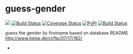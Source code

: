 guess-gender
============

![](http://img.shields.io/badge/license-gpl3-red.svg) 
[![Build Status](https://travis-ci.org/areku/guess-gender.svg?branch=master)](https://travis-ci.org/areku/guess-gender)
[![Coverage Status](https://coveralls.io/repos/areku/guess-gender/badge.png)](https://coveralls.io/r/areku/guess-gender)
[![PyPI](http://img.shields.io/pypi/v/gender-guess.svg)](https://pypi.python.org/pypi/gender-guess)
[![Build Status](https://drone.io/github.com/areku/guess-gender/status.png)](https://drone.io/github.com/areku/guess-gender/latest)


guess the gender by firstname based on database
README
http://www.heise.de/ct/ftp/07/17/182/

-
